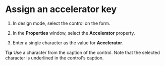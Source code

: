 
# Assign an accelerator key




1. In design mode, select the control on the form.
    
2. In the  **Properties** window, select the **Accelerator** property.
    
3. Enter a single character as the value for  **Accelerator**.
    




 **Tip**  Use a character from the caption of the control. Note that the selected character is underlined in the control's caption.


